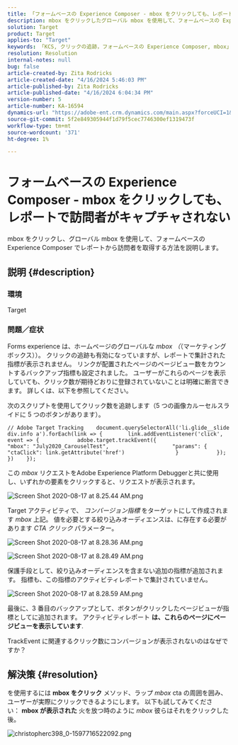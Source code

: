 ```yaml
---
title: 「フォームベースの Experience Composer - mbox をクリックしても、レポートで訪問者がキャプチャされない」
description: mbox をクリックしたグローバル mbox を使用して、フォームベースの Experience Composer でレポートで訪問者をキャプチャする方法を説明します。
solution: Target
product: Target
applies-to: "Target"
keywords: 「KCS, クリックの追跡，フォームベースの Experience Composer, mbox」
resolution: Resolution
internal-notes: null
bug: false
article-created-by: Zita Rodricks
article-created-date: "4/16/2024 5:46:03 PM"
article-published-by: Zita Rodricks
article-published-date: "4/16/2024 6:04:34 PM"
version-number: 5
article-number: KA-16594
dynamics-url: "https://adobe-ent.crm.dynamics.com/main.aspx?forceUCI=1&pagetype=entityrecord&etn=knowledgearticle&id=748a822b-19fc-ee11-a1ff-6045bd0065b6"
source-git-commit: 5f2e849305944f1d79f5cec7746300ef1319473f
workflow-type: tm+mt
source-wordcount: '371'
ht-degree: 1%

---
```


# フォームベースの Experience Composer - mbox をクリックしても、レポートで訪問者がキャプチャされない


mbox をクリックし、グローバル mbox を使用して、フォームベースの Experience Composer でレポートから訪問者を取得する方法を説明します。

## 説明 {#description}


### <b>環境</b>

Target

### <b>問題／症状</b>

Forms experience は、ホームページのグローバルな *mbox （*（マーケティングボックス））。 クリックの追跡も有効になっていますが、レポートで集計された指標が表示されません。 リンクが配置されたページのページビュー数をカウントするバックアップ指標も設定されました。 ユーザーがこれらのページを表示していても、クリック数が期待どおりに登録されていないことは明確に断言できます。 詳しくは、以下を参照してください。



次のスクリプトを使用してクリック数を追跡します（5 つの画像カルーセルスライドに 5 つのボタンがあります）。




```
// Adobe Target Tracking    document.querySelectorAll('li.glide__slide div.info a').forEach(link => {        link.addEventListener('click', event => {            adobe.target.trackEvent({                    "mbox": "July2020_CarouselTest",                    "params": {                    "ctaClick": link.getAttribute('href')                }            });        })    });
```




この *mbox* リクエストをAdobe Experience Platform Debuggerと共に使用し、いずれかの要素をクリックすると、リクエストが表示されます。



![Screen Shot 2020-08-17 at 8.25.44 AM.png](https://experienceleaguecommunities.adobe.com/t5/image/serverpage/image-id/26222i8EFBFA8432501D9E/image-size/medium?v=1.0&amp;amp;px=400 "Screen Shot 2020-08-17 at 8.25.44 AM.png")



Target アクティビティで、 *コンバージョン指標* をターゲットにして作成されます *mbox* 上記。 値を必要とする絞り込みオーディエンスは、に存在する必要があります *CTA クリック* パラメーター。



![Screen Shot 2020-08-17 at 8.28.36 AM.png](https://experienceleaguecommunities.adobe.com/t5/image/serverpage/image-id/26225i9E8B86819537BB25/image-size/medium?v=1.0&amp;amp;px=400 "Screen Shot 2020-08-17 at 8.28.36 AM.png")

![Screen Shot 2020-08-17 at 8.28.49 AM.png](https://experienceleaguecommunities.adobe.com/t5/image/serverpage/image-id/26223i6D9AAA0A81236A58/image-size/medium?v=1.0&amp;amp;px=400 "Screen Shot 2020-08-17 at 8.28.49 AM.png")



保護手段として、絞り込みオーディエンスを含まない追加の指標が追加されます。 指標も、この指標のアクティビティレポートで集計されていません。



![Screen Shot 2020-08-17 at 8.28.59 AM.png](https://experienceleaguecommunities.adobe.com/t5/image/serverpage/image-id/26224iFF036B11B2E932FC/image-size/medium?v=1.0&amp;amp;px=400 "Screen Shot 2020-08-17 at 8.28.59 AM.png")



最後に、3 番目のバックアップとして、ボタンがクリックしたページビューが指標としてに追加されます。 アクティビティレポート <b>は、これらのページにページビューを表示しています</b>.



TrackEvent に関連するクリック数にコンバージョンが表示されないのはなぜですか？


## 解決策 {#resolution}


を使用するには <b>mbox をクリック</b> メソッド、ラップ *mbox* cta の周囲を囲み、ユーザーが実際にクリックできるようにします。 以下も試してみてください： <b>mbox が表示された</b> 火を放つ時のように *mbox* 彼らはそれをクリックした後。



![christopherc398_0-1597716522092.png](https://experienceleaguecommunities.adobe.com/t5/image/serverpage/image-id/26237i01409F8DF7D2F948/image-size/medium?v=1.0&amp;amp;px=400)


